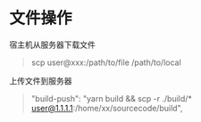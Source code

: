 # 文件操作

宿主机从服务器下载文件
> scp user@xxx:/path/to/file /path/to/local
>

上传文件到服务器
> "build-push": "yarn build && scp -r ./build/* user@1.1.1.1:/home/xx/sourcecode/build",